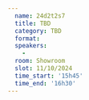 ```yaml
---
  name: 24d2t2s7
  title: TBD
  category: TBD
  format: 
  speakers: 
    - 
  room: Showroom
  slot: 11/10/2024
  time_start: '15h45'
  time_end: '16h30'
---
```

